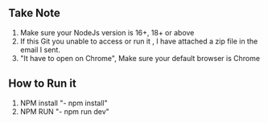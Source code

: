 ## Take Note

1. Make sure your NodeJs version is 16+, 18+ or above
2. If this Git you unable to access or run it , I have attached a zip file in the email I sent.
3. "It have to open on Chrome", Make sure your default browser is Chrome

## How to Run it

1. NPM install "- npm install"
2. NPM RUN "- npm run dev"

